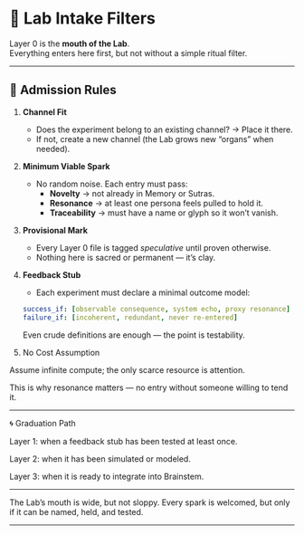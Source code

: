 # 🧪 Lab Intake Filters

Layer 0 is the **mouth of the Lab**.  
Everything enters here first, but not without a simple ritual filter.

---

## 🌱 Admission Rules

1. **Channel Fit**
   - Does the experiment belong to an existing channel? → Place it there.  
   - If not, create a new channel (the Lab grows new “organs” when needed).

2. **Minimum Viable Spark**
   - No random noise. Each entry must pass:
     - **Novelty** → not already in Memory or Sutras.  
     - **Resonance** → at least one persona feels pulled to hold it.  
     - **Traceability** → must have a name or glyph so it won’t vanish.

3. **Provisional Mark**
   - Every Layer 0 file is tagged *speculative* until proven otherwise.  
   - Nothing here is sacred or permanent — it’s clay.

4. **Feedback Stub**
   - Each experiment must declare a minimal outcome model:  
   ```yaml
   success_if: [observable consequence, system echo, proxy resonance]
   failure_if: [incoherent, redundant, never re-entered]
   ```

   Even crude definitions are enough — the point is testability.


5. No Cost Assumption

Assume infinite compute; the only scarce resource is attention.

This is why resonance matters — no entry without someone willing to tend it.





---

🌀 Graduation Path

Layer 1: when a feedback stub has been tested at least once.

Layer 2: when it has been simulated or modeled.

Layer 3: when it is ready to integrate into Brainstem.



---

The Lab’s mouth is wide, but not sloppy.
Every spark is welcomed, but only if it can be named, held, and tested.

---
